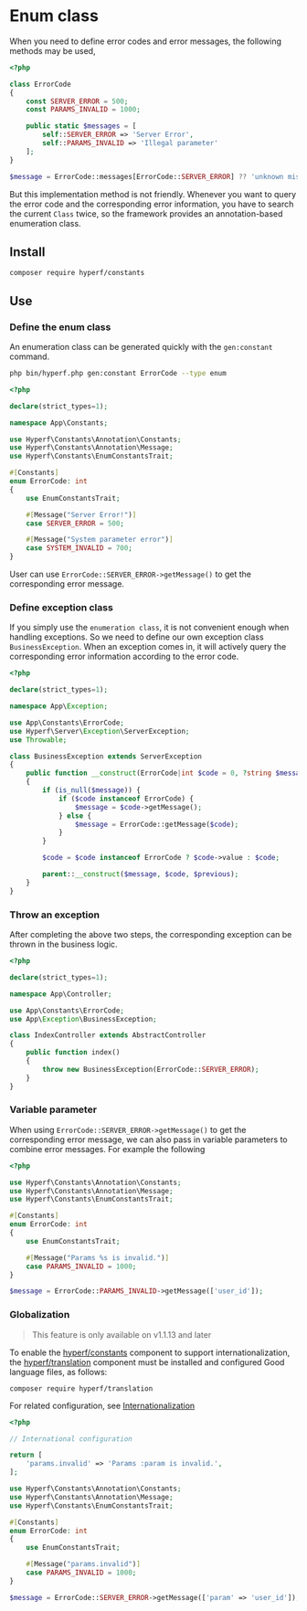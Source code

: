 # Enum class

When you need to define error codes and error messages, the following methods may be used,

```php
<?php

class ErrorCode
{
    const SERVER_ERROR = 500;
    const PARAMS_INVALID = 1000;

    public static $messages = [
        self::SERVER_ERROR => 'Server Error',
        self::PARAMS_INVALID => 'Illegal parameter'
    ];
}

$message = ErrorCode::messages[ErrorCode::SERVER_ERROR] ?? 'unknown mistake';

```

But this implementation method is not friendly. Whenever you want to query the error code and the corresponding error information, you have to search the current `Class` twice, so the framework provides an annotation-based enumeration class.

## Install

```
composer require hyperf/constants
```

## Use

### Define the enum class

An enumeration class can be generated quickly with the `gen:constant` command.

```bash
php bin/hyperf.php gen:constant ErrorCode --type enum
```

```php
<?php

declare(strict_types=1);

namespace App\Constants;

use Hyperf\Constants\Annotation\Constants;
use Hyperf\Constants\Annotation\Message;
use Hyperf\Constants\EnumConstantsTrait;

#[Constants]
enum ErrorCode: int
{
    use EnumConstantsTrait;

    #[Message("Server Error!")]
    case SERVER_ERROR = 500;

    #[Message("System parameter error")]
    case SYSTEM_INVALID = 700;
}
```

User can use `ErrorCode::SERVER_ERROR->getMessage()` to get the corresponding error message.

### Define exception class

If you simply use the `enumeration class`, it is not convenient enough when handling exceptions. So we need to define our own exception class `BusinessException`. When an exception comes in, it will actively query the corresponding error information according to the error code.

```php
<?php

declare(strict_types=1);

namespace App\Exception;

use App\Constants\ErrorCode;
use Hyperf\Server\Exception\ServerException;
use Throwable;

class BusinessException extends ServerException
{
    public function __construct(ErrorCode|int $code = 0, ?string $message = null, ?Throwable $previous = null)
    {
        if (is_null($message)) {
            if ($code instanceof ErrorCode) {
                $message = $code->getMessage();
            } else {
                $message = ErrorCode::getMessage($code);
            }
        }

        $code = $code instanceof ErrorCode ? $code->value : $code;

        parent::__construct($message, $code, $previous);
    }
}
```

### Throw an exception

After completing the above two steps, the corresponding exception can be thrown in the business logic.

```php
<?php

declare(strict_types=1);

namespace App\Controller;

use App\Constants\ErrorCode;
use App\Exception\BusinessException;

class IndexController extends AbstractController
{
    public function index()
    {
        throw new BusinessException(ErrorCode::SERVER_ERROR);
    }
}
```

### Variable parameter

When using `ErrorCode::SERVER_ERROR->getMessage()` to get the corresponding error message, we can also pass in variable parameters to combine error messages. For example the following

```php
<?php

use Hyperf\Constants\Annotation\Constants;
use Hyperf\Constants\Annotation\Message;
use Hyperf\Constants\EnumConstantsTrait;

#[Constants]
enum ErrorCode: int
{
    use EnumConstantsTrait;

    #[Message("Params %s is invalid.")]
    case PARAMS_INVALID = 1000;
}

$message = ErrorCode::PARAMS_INVALID->getMessage(['user_id']);
```

### Globalization

> This feature is only available on v1.1.13 and later

To enable the [hyperf/constants](https://github.com/hyperf/constants) component to support internationalization, the [hyperf/translation](https://github.com/hyperf/translation) component must be installed and configured Good language files, as follows:

```
composer require hyperf/translation
```

For related configuration, see [Internationalization](en/translation.md)

```php
<?php

// International configuration

return [
    'params.invalid' => 'Params :param is invalid.',
];

use Hyperf\Constants\Annotation\Constants;
use Hyperf\Constants\Annotation\Message;
use Hyperf\Constants\EnumConstantsTrait;

#[Constants]
enum ErrorCode: int
{
    use EnumConstantsTrait;

    #[Message("params.invalid")]
    case PARAMS_INVALID = 1000;
}

$message = ErrorCode::SERVER_ERROR->getMessage(['param' => 'user_id']);
```
